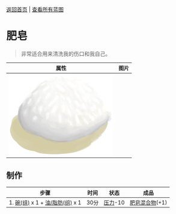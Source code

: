 [返回首页](index.md)   |  [查看所有蓝图](blueprint.md)
# 肥皂  
> 非常适合用来清洗我的伤口和我自己。  
  
  属性  |   图片   
 ----  |  ----:   
   |  ![](Sprite/SoapWet.png)   
  
## 制作  
步骤  |  时间  |  状态  |  成品  
----  |  ----  |  ----  |  ----  
1. [碗(组)](GpTag_Bowl.md) x 1 + [油/脂肪(组)](GpTag_OilFat.md) x 1  |  30分  |  [压力](Stress.md)-10  |  [肥皂混合物](LQ_SoapMix.md)(+1)  
